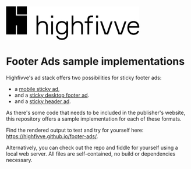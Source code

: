 ![Highfivve logo](img/highfivve-logo.png)

# Footer Ads sample implementations

Highfivve's ad stack offers two possibilities for sticky footer ads:

- a [mobile sticky ad](mobile-sticky/index.html),
- and a [sticky desktop footer ad](footer-ad/index.html).
- and a [sticky header ad](header-sticky/index.html).

As there's some code that needs to be included in the publisher's website, this repository offers a sample
implementation for each of these formats.

Find the rendered output to test and try for yourself here: https://highfivve.github.io/footer-ads/.

Alternatively, you can check out the repo and fiddle for yourself using a local web server. All files are
self-contained, no build or dependencies necessary.
